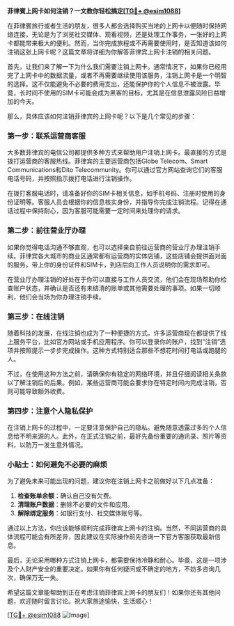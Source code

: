 **菲律賓上网卡如何注销？一文教你轻松搞定[[TG💪+ @esim1088](https://t.me/s/esim1088)]**

在菲律賓旅行或者生活的朋友，很多人都会选择购买当地的上网卡以便随时保持网络连接。无论是为了浏览社交媒体、观看视频，还是处理工作事务，一张好的上网卡都能带来极大的便利。然而，当你完成旅程或不再需要使用时，是否知道该如何注销这张上网卡呢？这篇文章将详细为你解答菲律宾上网卡注销的相关问题。

首先，让我们来了解一下为什么我们需要注销上网卡。通常情况下，如果你已经用完了上网卡中的数据流量，或者不再需要继续使用该服务，注销上网卡是一个明智的选择。这不仅能避免不必要的费用支出，还能保护你的个人信息不被泄露。毕竟，长时间不使用的SIM卡可能会成为黑客的目标，尤其是在信息泄露风险日益增加的今天。

那么，具体应该如何注销菲律宾的上网卡呢？以下是几个常见的步骤：

### **第一步：联系运营商客服**
大多数菲律宾的电信公司都提供多种方式来帮助用户注销上网卡。最直接的方式是拨打运营商的客服热线。菲律宾的主要运营商包括Globe Telecom、Smart Communications和Dito Telecommunity。你可以通过官方网站查询它们的客服电话号码，并按照指示拨打电话进行注销操作。

在拨打客服电话时，请准备好你的SIM卡相关信息，如手机号码、注册时使用的身份证明等。客服人员会根据你的信息核实身份，并指导你完成注销流程。记得在通话过程中保持耐心，因为客服可能需要一定时间来处理你的请求。

### **第二步：前往营业厅办理**
如果你觉得电话沟通不够直观，也可以选择亲自前往运营商的营业厅办理注销手续。菲律宾各大城市的商业区通常都有运营商的实体店铺，这些店铺会提供面对面的服务。带上你的身份证件和SIM卡，到店后向工作人员说明你的需求即可。

在营业厅办理注销的好处在于你可以直接与工作人员交流，他们会在现场帮助你检查账户状态，并确认是否还有未结清的账单或其他需要处理的事项。如果一切顺利，他们会当场为你办理注销手续。

### **第三步：在线注销**
随着科技的发展，在线注销也成为了一种便捷的方式。许多运营商现在都提供了线上服务平台，比如官方网站或手机应用程序。你可以登录你的账户，找到“注销”选项并按照提示一步步完成操作。这种方式特别适合那些不想花时间打电话或跑腿的人。

不过，在使用这种方法之前，请确保你有稳定的网络环境，并且仔细阅读相关条款以了解注销后的后果。例如，某些运营商可能会要求你在特定时间内完成注销，否则可能导致额外收费。

### **第四步：注意个人隐私保护**
在注销上网卡的过程中，一定要注意保护自己的隐私。避免随意透露过多的个人信息给不明来源的人。此外，在正式注销之前，最好先备份重要的通讯录、照片等资料，以防万一发生意外情况。

### **小贴士：如何避免不必要的麻烦**
为了避免未来可能出现的问题，建议你在注销上网卡之前做好以下几点准备：
1. **检查账单余额**：确认自己没有欠费。
2. **清理账户数据**：删除不必要的文件和应用。
3. **解除绑定服务**：如银行支付、社交媒体账号等。

通过以上方法，你应该能够顺利完成菲律宾上网卡的注销。当然，不同运营商的具体流程可能会有所差异，因此建议在实际操作前先咨询一下官方客服获取最新信息。

最后，无论采用哪种方式注销上网卡，都需要保持冷静和耐心。毕竟，这是一项涉及个人财产安全的重要决定。如果你有任何疑问或不确定的地方，不妨多咨询几次，确保万无一失。

希望这篇文章能帮助到正在考虑注销菲律宾上网卡的朋友们！如果你还有其他问题，欢迎随时留言讨论。祝大家旅途愉快，生活顺心！

[[TG💪+ @esim1088](https://t.me/s/esim1088) ![Image](https://i.postimg.cc/4NQfJmqS/Snipaste-2025-05-13-00-14-12.png)]